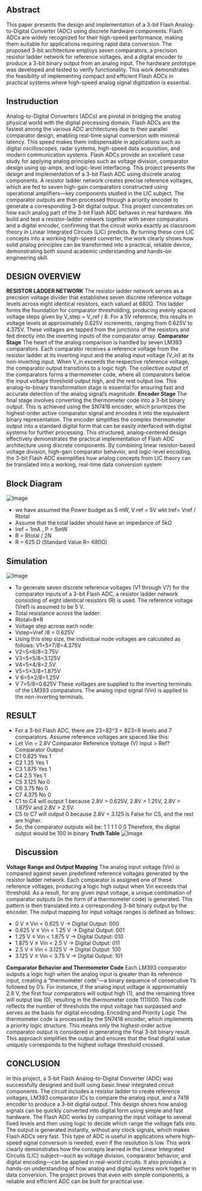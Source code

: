 ## Abstract
This paper presents the design and implementation of a 3-bit Flash Analog-to-Digital Converter (ADC) using discrete hardware components. Flash ADCs are widely recognized for their high-speed performance, making them suitable for applications requiring rapid data conversion. The proposed 3-bit architecture employs seven comparators, a precision resistor ladder network for reference voltages, and a digital encoder to produce a 3-bit binary output from an analog input. The hardware prototype was developed and tested to verify functionality.  This work demonstrates the feasibility of implementing compact and efficient Flash ADCs in practical systems where high-speed analog signal digitization is essential.
## Instruduction
Analog-to-Digital Converters (ADCs) are pivotal in bridging the analog physical world with the digital processing domain. Flash ADCs are the fastest among the various ADC architectures due to their parallel comparator design, enabling real-time signal conversion with minimal latency. This speed makes them indispensable in applications such as digital oscilloscopes, radar systems, high-speed data acquisition, and modern communication systems.
Flash ADCs provide an excellent case study for applying analog principles such as voltage division, comparator design using op-amps, and logic-level interfacing. This project presents the design and implementation of a 3-bit Flash ADC using discrete analog components. A resistor ladder network creates precise reference voltages, which are fed to seven high-gain comparators constructed using operational amplifiers—key components studied in the LIC subject. The comparator outputs are then processed through a priority encoder to generate a corresponding 3-bit digital output.
This project concentrates on how each analog part of the 3-bit Flash ADC behaves in real hardware. We build and test a resistor-ladder network together with seven comparators and a digital encoder, confirming that the circuit works exactly as classroom theory in Linear Integrated Circuits (LIC) predicts. By turning these core LIC concepts into a working high-speed converter, the work clearly shows how solid analog principles can be transformed into a practical, reliable device, demonstrating both sound academic understanding and hands-on engineering skill.

## 	DESIGN OVERVIEW
**RESISTOR LADDER NETWORK**
The resistor ladder network serves as a precision voltage divider that establishes seven discrete reference voltage levels across eight identical resistors, each valued at 680Ω. This ladder forms the foundation for comparator thresholding, producing evenly spaced voltage steps given by V_step = V_ref / 8. For a 5V reference, this results in voltage levels at approximately 0.625V increments, ranging from 0.625V to 4.375V. These voltages are tapped from the junctions of the resistors and fed directly into the inverting inputs of the comparator array.
 **Comparator Stage**
The heart of the analog comparison is handled by seven LM393 comparators. Each comparator receives a reference voltage from the resistor ladder at its inverting input and the analog input voltage (V_in) at its non-inverting input. When V_in exceeds the respective reference voltage, the comparator output transitions to a logic high. The collective output of the comparators forms a thermometer code, where all comparators below the input voltage threshold output high, and the rest output low. This analog-to-binary transformation stage is essential for ensuring fast and accurate detection of the analog signal’s magnitude.
**Encoder Stage**
The final stage involves converting the thermometer code into a 3-bit binary output. This is achieved using the SN7418 encoder, which prioritizes the highest-order active comparator signal and encodes it into the equivalent binary representation. The encoder simplifies the complex thermometer output into a standard digital form that can be easily interfaced with digital systems for further processing.
This structured, analog-centered design effectively demonstrates the practical implementation of Flash ADC architecture using discrete components. By combining linear resistor-based voltage division, high-gain comparator behavior, and logic-level encoding, the 3-bit Flash ADC exemplifies how analog concepts from LIC theory can be translated into a working, real-time data conversion system
## Block Diagram 
![Image](https://github.com/user-attachments/assets/4227263e-8092-42ae-beb2-7600348c173b)

 - we have assumed the Power budget as 5 mW, V ref = 5V wkt  Iref= Vref / Rtotal
 - Assume that the total ladder should have an impedance of 5kΩ
 - Iref = 1mA , P = 5mW
 - R = Rtotal / 2N
 -  R = 625 Ω (Standard Value R= 680Ω)
  ## Simulation 
![Image](https://github.com/user-attachments/assets/09d92177-bce4-4b91-a0c7-ceda457ec651)

- To generate seven discrete reference voltages (V1 through V7) for the comparator inputs of a 3-bit Flash ADC, a resistor ladder network consisting of eight identical resistors (R) is used. The reference voltage (Vref) is assumed to be 5 V.
- Total resistance across the ladder:
- Rtotal=8×R
- Voltage step across each node:
- Vstep=Vref /8 = 0.625V
- Using this step size, the individual node voltages are calculated as follows: V1=5×7/8=4.375V
- V2=5×6/8=3.75V
-  V3=5×5/8=3.125V
-  V4=5×4/8=2.5V
-  V5=5×3/8=1.875V
-  V 6=5×2/8=1.25V
-  V 7=5/8=0.625V
  These voltages are supplied to the inverting terminals of the LM393 comparators. The analog input signal (Vin) is applied to the non-inverting terminals.
## RESULT
- For a 3-bit Flash ADC, there are 23=82^3 = 823=8 levels and 7 comparators. Assume reference voltages are spaced like this:
- Let Vin = 2.8V Comparator	Reference Voltage (V)	Input > Ref?	Comparator Output
-  C1	0.625	Yes	1
-  C2	1.25	Yes	1
-  C3	1.875	Yes	1
-  C4	2.5	Yes	1
-  C5	3.125	No	0
- C6	3.75	No	0
- C7	4.375	No	0
- C1 to C4 will output 1 because 2.8V > 0.625V, 2.8V > 1.25V, 2.8V > 1.875V and 2.8V > 2.5V.
- C5 to C7 will output 0 because 2.8V < 3.125 is False for C5, and the rest are higher.
- So, the comparator outputs will be: 1 1 1 1 0 0
 Therefore, the digital output would be 100 in binary 
**Truth Table**
  ![Image](https://github.com/user-attachments/assets/42aebba9-44fc-4ac0-90a1-3ef7d54f88fa)
  ## Discussion
 **Voltage Range and Output Mapping**
The analog input voltage (Vin) is compared against seven predefined reference voltages generated by the resistor ladder network. Each comparator is assigned one of these reference voltages, producing a logic high output when Vin exceeds that threshold. As a result, for any given input voltage, a unique combination of comparator outputs (in the form of a thermometer code) is generated. This pattern is then translated into a corresponding 3-bit binary output by the encoder.
The output mapping for input voltage ranges is defined as follows:
- 0 V ≤ Vin < 0.625 V → Digital Output: 000
- 	0.625 V ≤ Vin < 1.25 V → Digital Output: 001
- 	 1.25 V ≤ Vin < 1.875 V → Digital Output: 010
-   1.875 V ≤ Vin < 2.5 V → Digital Output: 011
- 2.5 V ≤ Vin < 3.125 V → Digital Output: 100
- 3.125 V ≤ Vin < 3.75 V → Digital Output: 101

  
**Comparator Behavior and Thermometer Code**
Each LM393 comparator outputs a logic high when the analog input is greater than its reference input, creating a “thermometer code”—a binary sequence of consecutive 1’s followed by 0’s. For instance, if the analog input voltage is approximately 2.8 V, the first four comparators will output high (1), and the remaining three will output low (0), resulting in the thermometer code 1111000. This code reflects the number of thresholds the input voltage has surpassed and serves as the basis for digital encoding.
Encoding and Priority Logic
The thermometer code is processed by the SN7418 encoder, which implements a priority logic structure. This means only the highest-order active comparator output is considered in generating the final 3-bit binary result. This approach simplifies the output and ensures that the final digital value uniquely corresponds to the highest voltage threshold crossed.

 
## CONCLUSION
In this project, a 3-bit Flash Analog-to-Digital Converter (ADC) was successfully designed and built using basic linear integrated circuit components. The circuit includes a resistor ladder to create reference voltages, LM393 comparator ICs to compare the analog input, and a 7418 encoder to produce a 3-bit digital output. This design shows how analog signals can be quickly converted into digital form using simple and fast hardware.
The Flash ADC works by comparing the input voltage to several fixed levels and then using logic to decide which range the voltage falls into. The output is generated instantly, without any clock signals, which makes Flash ADCs very fast. This type of ADC is useful in applications where high-speed signal conversion is needed, even if the resolution is low.
This work clearly demonstrates how the concepts learned in the Linear Integrated Circuits (LIC) subject—such as voltage division, comparator behavior, and digital encoding—can be applied in real-world circuits. It also provides a hands-on understanding of how analog and digital systems work together in data conversion. The project proves that even with simple components, a reliable and efficient ADC can be built for practical use.
